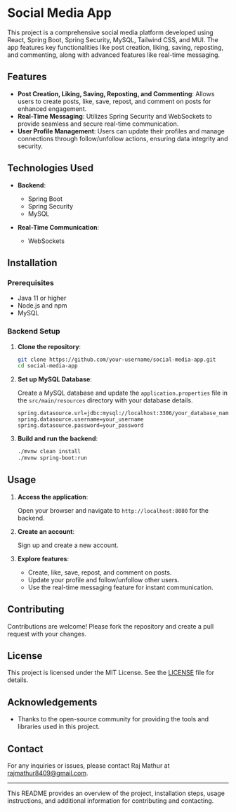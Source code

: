 # Social Media App

This project is a comprehensive social media platform developed using React, Spring Boot, Spring Security, MySQL, Tailwind CSS, and MUI. The app features key functionalities like post creation, liking, saving, reposting, and commenting, along with advanced features like real-time messaging.

## Features

- **Post Creation, Liking, Saving, Reposting, and Commenting**: Allows users to create posts, like, save, repost, and comment on posts for enhanced engagement.
- **Real-Time Messaging**: Utilizes Spring Security and WebSockets to provide seamless and secure real-time communication.
- **User Profile Management**: Users can update their profiles and manage connections through follow/unfollow actions, ensuring data integrity and security.

## Technologies Used

- **Backend**:
  - Spring Boot
  - Spring Security
  - MySQL

- **Real-Time Communication**:
  - WebSockets

## Installation

### Prerequisites

- Java 11 or higher
- Node.js and npm
- MySQL

### Backend Setup

1. **Clone the repository**:

   ```bash
   git clone https://github.com/your-username/social-media-app.git
   cd social-media-app
   ```

2. **Set up MySQL Database**:

   Create a MySQL database and update the `application.properties` file in the `src/main/resources` directory with your database details.

   ```properties
   spring.datasource.url=jdbc:mysql://localhost:3306/your_database_name
   spring.datasource.username=your_username
   spring.datasource.password=your_password
   ```

3. **Build and run the backend**:

   ```bash
   ./mvnw clean install
   ./mvnw spring-boot:run
   ```

## Usage

1. **Access the application**:

   Open your browser and navigate to `http://localhost:8080` for the backend.

2. **Create an account**:

   Sign up and create a new account.

3. **Explore features**:

   - Create, like, save, repost, and comment on posts.
   - Update your profile and follow/unfollow other users.
   - Use the real-time messaging feature for instant communication.

## Contributing

Contributions are welcome! Please fork the repository and create a pull request with your changes.

## License

This project is licensed under the MIT License. See the [LICENSE](LICENSE) file for details.

## Acknowledgements

- Thanks to the open-source community for providing the tools and libraries used in this project.

## Contact

For any inquiries or issues, please contact Raj Mathur at [rajmathur8409@gmail.com](mailto:rajmathur8409@gmail.com).

---

This README provides an overview of the project, installation steps, usage instructions, and additional information for contributing and contacting.
